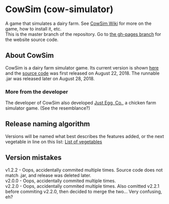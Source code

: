 # CowSim (cow-simulator)
A game that simulates a dairy farm. See [CowSim Wiki](https://github.com/WriterArtistCoder/cow-simulator/wiki) for more on the game, how to install it, etc.  
This is the master branch of the repository. Go to [the gh-pages branch](https://github.com/WriterArtistCoder/cow-simulator/tree/gh-pages) for the website source code. 
## About CowSim
CowSim is a dairy farm simulator game. Its current version is shown [here](https://github.com/WriterArtistCoder/cow-simulator/releases/latest) and the [source code](https://github.com/WriterArtistCoder/cow-simulator) was first released on August 22, 2018. The runnable .jar was released later on August 28, 2018.
### More from the developer
The developer of CowSim also developed [Just Egg, Co.](https://scratch.mit.edu/projects/238394341), a chicken farm simulator game. (See the resemblance?)  
## Release naming algorithm
Versions will be named what best describes the features added, or the next vegetable in line on this list: [List of vegetables](https://simple.wikipedia.org/wiki/List_of_vegetables)
## Version mistakes
v1.2.2 - Oops, accidentally commited multiple times. Source code does not match .jar, and release was deleted later.  
v2.0.0 - Oops, accidentally commited multiple times.  
v2.2.0 - Oops, accidentally commited multiple times. Also comitted v2.2.1 before commiting v2.2.0, then decided to merge the two... Very confusing, eh?  
